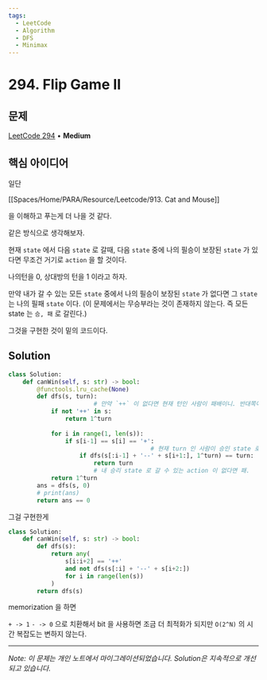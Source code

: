 ```yaml
---
tags:
  - LeetCode
  - Algorithm
  - DFS
  - Minimax
---
```


# 294. Flip Game II

## 문제

[LeetCode 294](https://leetcode.com/problems/flip-game-ii/) • **Medium**

## 핵심 아이디어

일단

[[Spaces/Home/PARA/Resource/Leetcode/913. Cat and Mouse]]

을 이해하고 푸는게 더 나을 것 같다.

  

같은 방식으로 생각해보자.

현재 `state` 에서 다음 `state` 로 갈때, 다음 `state` 중에 나의 필승이 보장된 `state` 가 있다면 무조건 거기로 `action` 을 할 것이다.

나의턴을 0, 상대방의 턴을 1 이라고 하자.

만약 내가 갈 수 있는 모든 `state` 중에서 나의 필승이 보장된 `state` 가 없다면 그 `state` 는 나의 필패 `state` 이다. (이 문제에서는 무승부라는 것이 존재하지 않는다. 즉 모든 state 는 `승, 패` 로 갈린다.)

  

그것을 구현한 것이 밑의 코드이다.

## Solution

```python
class Solution:
    def canWin(self, s: str) -> bool:
        @functools.lru_cache(None)
        def dfs(s, turn):
						# 만약 `++` 이 없다면 현재 턴인 사람이 패배이니. 반대쪽이 승인 state 가 된다.
            if not '++' in s:
                return 1^turn
            
            for i in range(1, len(s)):
                if s[i-1] == s[i] == '+':
										# 현재 turn 인 사람이 승인 state 로 갈 수 있다면
                    if dfs(s[:i-1] + '--' + s[i+1:], 1^turn) == turn:
                        return turn
						# 내 승리 state 로 갈 수 있는 action 이 없다면 패.
            return 1^turn
        ans = dfs(s, 0)
        # print(ans)
        return ans == 0
```

  

그걸 구현한게

```python
class Solution:
    def canWin(self, s: str) -> bool:
        def dfs(s):
            return any(
                s[i:i+2] == '++' 
                and not dfs(s[:i] + '--' + s[i+2:]) 
                for i in range(len(s))
            )
        return dfs(s)
```

  

memorization 을 하면

`+ -> 1` `- -> 0` 으로 치환해서 bit 을 사용하면 조금 더 최적화가 되지만 `O(2^N)` 의 시간 복잡도는 변하지 않는다.

---

*Note: 이 문제는 개인 노트에서 마이그레이션되었습니다. Solution은 지속적으로 개선되고 있습니다.*
